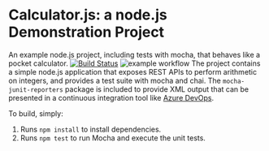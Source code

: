 Calculator.js: a node.js Demonstration Project
==============================================
An example node.js project, including tests with mocha, that behaves like
a pocket calculator.
[![Build Status](https://dev.azure.com/christophedelcourt/Agile%20Planning/_apis/build/status/cdelcourtfplp.calculator?branchName=master)](https://dev.azure.com/christophedelcourt/Agile%20Planning/_build/latest?definitionId=4&branchName=master)
![example workflow](https://github.com/github/docs/actions/workflows/main.yml/badge.svg)
The project contains a simple node.js application that exposes REST APIs
to perform arithmetic on integers, and provides a test suite with mocha
and chai.  The `mocha-junit-reporters` package is included to provide XML
output that can be presented in a continuous integration tool like
[Azure DevOps](https://azure.com/devops).

To build, simply:

1. Runs `npm install` to install dependencies.
2. Runs `npm test` to run Mocha and execute the unit tests.

